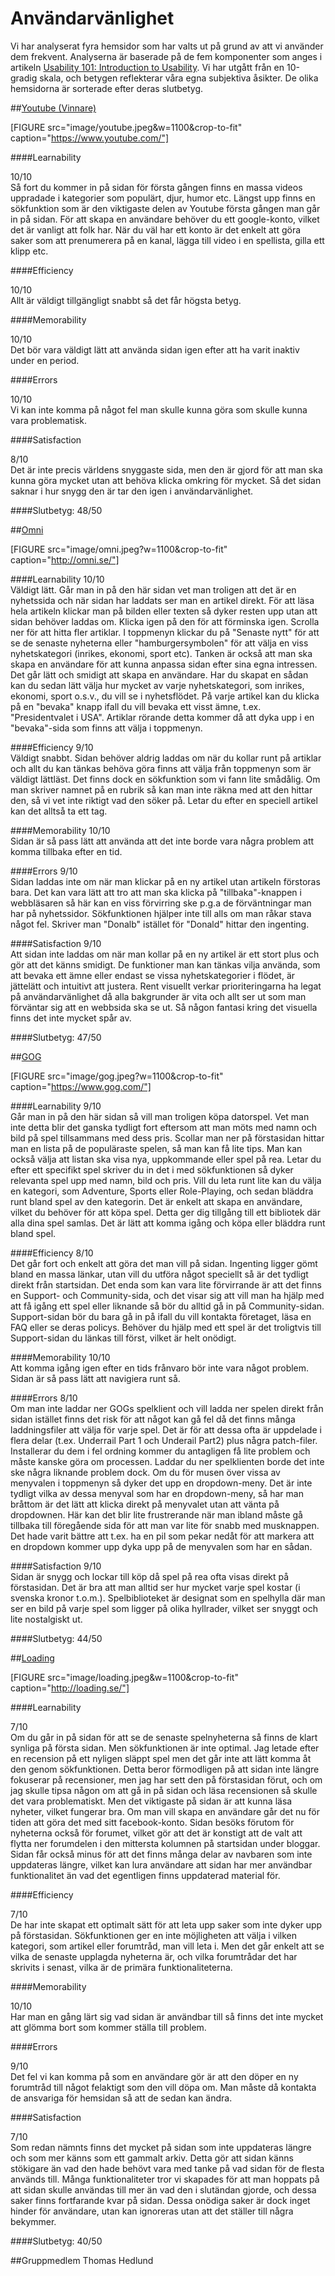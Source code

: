 Användarvänlighet
=========

Vi har analyserat fyra hemsidor som har valts ut på grund av att vi använder dem
frekvent. Analyserna är baserade på de fem komponenter som anges i artikeln
[Usability 101: Introduction to Usability](https://www.nngroup.com/articles/usability-101-introduction-to-usability/).
Vi har utgått från en 10-gradig skala, och betygen reflekterar våra egna subjektiva
åsikter. De olika hemsidorna är sorterade efter deras slutbetyg.

##[Youtube (Vinnare)](https://www.youtube.com/)

[FIGURE src="image/youtube.jpeg&w=1100&crop-to-fit" caption="https://www.youtube.com/"]

####Learnability

10/10  
Så fort du kommer in på sidan för första gången finns en massa videos uppradade i
kategorier som populärt, djur, humor etc. Längst upp finns en sökfunktion som är
den viktigaste delen av Youtube första gången man går in på sidan. För att skapa
en användare behöver du ett google-konto, vilket det är vanligt att folk har. När
du väl har ett konto är det enkelt att göra saker som att prenumerera på en kanal,
lägga till video i en spellista, gilla ett klipp etc. 

####Efficiency

10/10  
Allt är väldigt tillgängligt snabbt så det får högsta betyg.

####Memorability

10/10  
Det bör vara väldigt lätt att använda sidan igen efter att ha varit inaktiv under
en period.

####Errors

10/10  
Vi kan inte komma på något fel man skulle kunna göra som skulle kunna vara problematisk.

####Satisfaction

8/10  
Det är inte precis världens snyggaste sida, men den är gjord för att man ska kunna göra
mycket utan att behöva klicka omkring för mycket. Så det sidan saknar i hur snygg den
är tar den igen i användarvänlighet. 

####Slutbetyg: 48/50


##[Omni](http://omni.se/)

[FIGURE src="image/omni.jpeg?w=1100&crop-to-fit" caption="http://omni.se/"]

####Learnability
10/10  
Väldigt lätt. Går man in på den här sidan vet man troligen att det är en nyhetssida och när
sidan har laddats ser man en artikel direkt. För att läsa hela artikeln klickar man på
bilden eller texten så dyker resten upp utan att sidan behöver laddas om. Klicka igen på
den för att förminska igen. Scrolla ner för att hitta fler artiklar. I toppmenyn klickar
du på "Senaste nytt" för att se de senaste nyheterna eller "hamburgersymbolen" för att
välja en viss nyhetskategori (inrikes, ekonomi, sport etc).
Tanken är också att man ska skapa en användare för att kunna anpassa sidan efter sina 
egna intressen. Det går lätt och smidigt att skapa en användare. Har du skapat en sådan
kan du sedan lätt välja hur mycket av varje nyhetskategori, som inrikes, ekonomi, sport o.s.v.,
du vill se i nyhetsflödet. På varje artikel kan du klicka på en "bevaka" knapp ifall du vill
bevaka ett visst ämne, t.ex. "Presidentvalet i USA". Artiklar rörande detta kommer då att dyka
upp i en "bevaka"-sida som finns att välja i toppmenyn.

####Efficiency
9/10  
Väldigt snabbt. Sidan behöver aldrig laddas om när du kollar runt på artiklar och allt du
kan tänkas behöva göra finns att välja från toppmenyn som är väldigt lättläst. Det finns dock
en sökfunktion som vi fann lite smådålig. Om man skriver namnet på en rubrik så kan man inte
räkna med att den hittar den, så vi vet inte riktigt vad den söker på. Letar du efter en
speciell artikel kan det alltså ta ett tag.


####Memorability
10/10  
Sidan är så pass lätt att använda att det inte borde vara några problem att komma tillbaka efter
en tid.


####Errors
9/10  
Sidan laddas inte om när man klickar på en ny artikel utan artikeln förstoras bara. Det kan vara
lätt att tro att man ska klicka på "tillbaka"-knappen i webbläsaren så här kan en viss förvirring
ske p.g.a de förväntningar man har på nyhetssidor. Sökfunktionen hjälper inte till alls om man
råkar stava något fel. Skriver man "Donalb" istället för "Donald" hittar den ingenting.

####Satisfaction
9/10  
Att sidan inte laddas om när man kollar på en ny artikel är ett stort plus och gör
att det känns smidigt. De funktioner man kan tänkas vilja använda, som att bevaka ett ämne eller
endast se vissa nyhetskategorier i flödet, är jättelätt och intuitivt att justera. Rent visuellt
verkar prioriteringarna ha legat på användarvänlighet då alla bakgrunder är vita och allt ser ut
som man förväntar sig att en webbsida ska se ut. Så någon fantasi kring det visuella finns det
inte mycket spår av.

####Slutbetyg: 47/50

##[GOG](https://www.gog.com/)

[FIGURE src="image/gog.jpeg?w=1100&crop-to-fit" caption="https://www.gog.com/"]

####Learnability
9/10  
Går man in på den här sidan så vill man troligen köpa datorspel. Vet man inte detta blir det
ganska tydligt fort eftersom att man möts med namn och bild på spel tillsammans med dess pris.
Scollar man ner på förstasidan hittar man en lista på de populäraste spelen, så man kan få lite
tips. Man kan också välja att listan ska visa nya, uppkommande eller spel på rea. Letar du efter
ett specifikt spel skriver du in det i med sökfunktionen så dyker relevanta spel upp med namn, bild
och pris. Vill du leta runt lite kan du välja en kategori, som Adventure, Sports eller Role-Playing,
och sedan bläddra runt bland spel av den kategorin. Det är enkelt att skapa en användare, vilket du
behöver för att köpa spel. Detta ger dig tillgång till ett bibliotek där alla dina spel samlas. Det
är lätt att komma igång och köpa eller bläddra runt bland spel.



####Efficiency
8/10  
Det går fort och enkelt att göra det man vill på sidan. Ingenting ligger gömt bland en massa länkar,
utan vill du utföra något speciellt så är det tydligt direkt från startsidan. Det enda som kan vara
lite förvirrande är att det finns en Support- och Community-sida, och det visar sig att vill man ha
hjälp med att få igång ett spel eller liknande så bör du alltid gå in på Community-sidan. Support-sidan
bör du bara gå in på ifall du vill kontakta företaget, läsa en FAQ eller se deras policys. Behöver du
hjälp med ett spel är det troligtvis till Support-sidan du länkas till först, vilket är helt onödigt.


####Memorability
10/10  
Att komma igång igen efter en tids frånvaro bör inte vara något problem. Sidan är så pass lätt att
navigiera runt så. 

####Errors
8/10  
Om man inte laddar ner GOGs spelklient och vill ladda ner spelen direkt från sidan istället finns det 
risk för att något kan gå fel då det finns många laddningsfiler att välja för varje spel. Det är för
att dessa ofta är uppdelade i flera delar (t.ex. Underrail Part 1 och Underail Part2) plus några
patch-filer. Installerar du dem i fel ordning kommer du antagligen få lite problem och måste kanske 
göra om processen. Laddar du ner spelklienten borde det inte ske några liknande problem dock.
Om du för musen över vissa av menyvalen i toppmenyn så dyker det upp en dropdown-meny. Det är inte tydligt
vilka av dessa menyval som har en dropdown-meny, så har man bråttom är det lätt att klicka direkt på
menyvalet utan att vänta på dropdownen. Här kan det blir lite frustrerande när man ibland måste gå tillbaka
till föregående sida för att man var lite för snabb med musknappen. Det hade varit bättre att t.ex. ha en
pil som pekar nedåt för att markera att en dropdown kommer upp dyka upp på de menyvalen som har en sådan.


####Satisfaction
9/10  
Sidan är snygg och lockar till köp då spel på rea ofta visas direkt på förstasidan. Det är bra att man
alltid ser hur mycket varje spel kostar (i svenska kronor t.o.m.). Spelbiblioteket är designat som en
spelhylla där man ser en bild på varje spel som ligger på olika hyllrader, vilket ser snyggt och lite
nostalgiskt ut.

####Slutbetyg: 44/50

##[Loading](http://loading.se/)

[FIGURE src="image/loading.jpeg&w=1100&crop-to-fit" caption="http://loading.se/"]

####Learnability

7/10  
Om du går in på sidan för att se de senaste spelnyheterna så finns de klart synliga på
första sidan. Men sökfunktionen är inte optimal. Jag letade efter en recension på ett
nyligen släppt spel men det går inte att lätt komma åt den genom sökfunktionen. Detta
beror förmodligen på att sidan inte längre fokuserar på recensioner, men jag har sett
den på förstasidan förut, och om jag skulle tipsa någon om att gå in på sidan och läsa
recensionen så skulle det vara problematiskt. Men det viktigaste på sidan är att kunna
läsa nyheter, vilket fungerar bra. Om man vill skapa en användare går det nu för tiden
att göra det med sitt facebook-konto. Sidan besöks förutom för nyheterna också för
forumet, vilket gör att det är konstigt att de valt att flytta ner forumdelen i den
mittersta kolumnen på startsidan under bloggar. Sidan får också minus för att det finns
många delar av navbaren som inte uppdateras längre, vilket kan lura användare att sidan
har mer användbar funktionalitet än vad det egentligen finns uppdaterad material för.

####Efficiency

7/10  
De har inte skapat ett optimalt sätt för att leta upp saker som inte dyker upp på
förstasidan. Sökfunktionen ger en inte möjligheten att välja i vilken kategori, som
artikel eller forumtråd, man vill leta i. Men det går enkelt att se vilka de senaste
upplagda nyheterna är, och vilka forumtrådar det har skrivits i senast, vilka är de
primära funktionaliteterna.

####Memorability

10/10  
Har man en gång lärt sig vad sidan är användbar till så finns det inte mycket att glömma
bort som kommer ställa till problem.

####Errors

9/10  
Det fel vi kan komma på som en användare gör är att den döper en ny forumtråd till något
felaktigt som den vill döpa om. Man måste då kontakta de ansvariga för hemsidan så att de
sedan kan ändra.

####Satisfaction

7/10  
Som redan nämnts finns det mycket på sidan som inte uppdateras längre och som mer känns
som ett gammalt arkiv. Detta gör att sidan känns stökigare än vad den hade behövt vara med
tanke på vad sidan för de flesta används till. Många funktionaliteter tror vi skapades för
att man hoppats på att sidan skulle användas till mer än vad den i slutändan gjorde, och
dessa saker finns fortfarande kvar på sidan. Dessa onödiga saker är dock inget hinder för
användare, utan kan ignoreras utan att det ställer till några bekymmer.

####Slutbetyg: 40/50


##Gruppmedlem
Thomas Hedlund